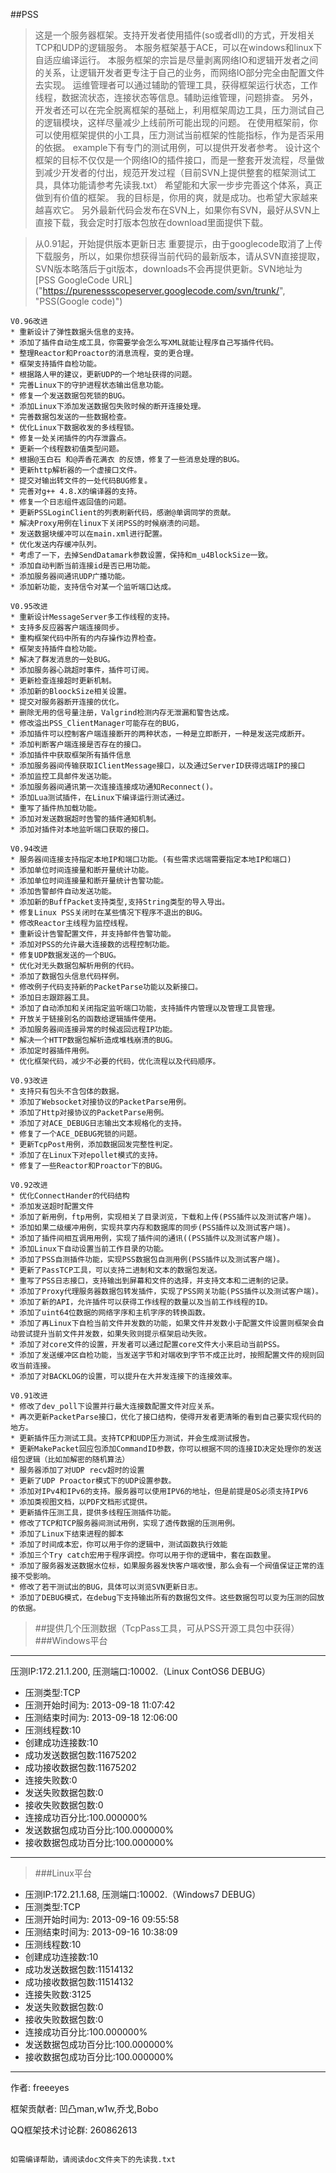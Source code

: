 ##PSS
>这是一个服务器框架。支持开发者使用插件(so或者dll)的方式，开发相关TCP和UDP的逻辑服务。 本服务框架基于ACE，可以在windows和linux下自适应编译运行。 本服务框架的宗旨是尽量剥离网络IO和逻辑开发者之间的关系，让逻辑开发者更专注于自己的业务，而网络IO部分完全由配置文件去实现。 运维管理者可以通过辅助的管理工具，获得框架运行状态，工作线程，数据流状态，连接状态等信息。辅助运维管理，问题排查。 另外，开发者还可以在完全脱离框架的基础上，利用框架周边工具，压力测试自己的逻辑模块，这样尽量减少上线前所可能出现的问题。 在使用框架前，你可以使用框架提供的小工具，压力测试当前框架的性能指标，作为是否采用的依据。 example下有专门的测试用例，可以提供开发者参考。 设计这个框架的目标不仅仅是一个网络IO的插件接口，而是一整套开发流程，尽量做到减少开发者的付出，规范开发过程（目前SVN上提供整套的框架测试工具，具体功能请参考先读我.txt） 希望能和大家一步步完善这个体系，真正做到有价值的框架。 我的目标是，你用的爽，就是成功。也希望大家越来越喜欢它。 另外最新代码会发布在SVN上，如果你有SVN，最好从SVN上直接下载，我会定时打版本包放在download里面提供下载。

>从0.91起，开始提供版本更新日志
重要提示，由于googlecode取消了上传下载服务，所以，如果你想获得当前代码的最新版本，请从SVN直接提取，SVN版本略落后于git版本，downloads不会再提供更新。SVN地址为  
[PSS GoogleCode URL]
("https://purenessscopeserver.googlecode.com/svn/trunk/", "PSS(Google code)")
```
V0.96改进
* 重新设计了弹性数据头信息的支持。
* 添加了插件自动生成工具，你需要学会怎么写XML就能让程序自己写插件代码。
* 整理Reactor和Proactor的消息流程，变的更合理。
* 框架支持插件自检功能。
* 根据路人甲的建议，更新UDP的一个地址获得的问题。
* 完善Linux下的守护进程状态输出信息功能。
* 修复一个发送数据包死锁的BUG。
* 添加Linux下添加发送数据包失败时候的断开连接处理。
* 完善数据包发送的一些数据检查。
* 优化Linux下数据收发的多线程锁。
* 修复一处关闭插件的内存泄露点。
* 更新一个线程数初值类型问题。
* 根据@玉白石 和@弄香花满衣 的反馈，修复了一些消息处理的BUG。
* 更新http解析器的一个虚接口文件。
* 提交对输出转文件的一处代码BUG修复。
* 完善对g++ 4.8.X的编译器的支持。
* 修复一个日志组件返回值的问题。
* 更新PSSLoginClient的列表刷新代码，感谢@单调同学的贡献。
* 解决Proxy用例在linux下关闭PSS的时候崩溃的问题。
* 发送数据块缓冲可以在main.xml进行配置。
* 优化发送内存缓冲队列。
* 考虑了一下，去掉SendDatamark参数设置，保持和m_u4BlockSize一致。
* 添加自动判断当前连接id是否已用功能。
* 添加服务器间通讯UDP广播功能。
* 添加新功能，支持信令对某一个监听端口达成。
```
```
V0.95改进
* 重新设计MessageServer多工作线程的支持。
* 支持多反应器客户端连接同步。
* 重构框架代码中所有的内存操作边界检查。
* 框架支持插件自检功能。
* 解决了群发消息的一处BUG。
* 添加服务器心跳超时事件，插件可订阅。
* 更新检查连接超时更新机制。
* 添加新的BloockSize相关设置。
* 提交对服务器断开连接的优化。
* 删除无用的信号量注册，Valgrind检测内存无泄漏和警告达成。
* 修改溢出PSS_ClientManager可能存在的BUG，
* 添加插件可以控制客户端连接断开的两种状态，一种是立即断开，一种是发送完成断开。
* 添加判断客户端连接是否存在的接口。
* 添加插件中获取框架所有插件信息
* 添加服务器间传输获取IClientMessage接口，以及通过ServerID获得远端IP的接口
* 添加监控工具邮件发送功能。
* 添加服务器间通讯第一次连接连接成功通知Reconnect()。
* 添加Lua测试插件，在Linux下编译运行测试通过。
* 重写了插件热加载功能。
* 添加对发送数据超时告警的插件通知机制。
* 添加对插件对本地监听端口获取的接口。
```
```
V0.94改进
* 服务器间连接支持指定本地IP和端口功能。(有些需求远端需要指定本地IP和端口)
* 添加单位时间连接量和断开量统计功能。
* 添加单位时间连接量和断开量统计告警功能。
* 添加告警邮件自动发送功能。
* 添加新的BuffPacket支持类型,支持String类型的导入导出。
* 修复Linux PSS关闭时在某些情况下程序不退出的BUG。
* 修改Reactor主线程为监控线程。
* 重新设计告警配置文件，并支持邮件告警功能。
* 添加对PSS的允许最大连接数的远程控制功能。
* 修复UDP数据发送的一个BUG。
* 优化对无头数据包解析用例的代码。
* 添加了数据包头信息代码样例。
* 修改例子代码支持新的PacketParse功能以及新接口。
* 添加日志跟踪器工具。
* 添加了自动添加和关闭指定监听端口功能，支持插件内管理以及管理工具管理。
* 开放关于链接别名的函数给逻辑插件使用。
* 添加服务器间连接异常的时候返回远程IP功能。
* 解决一个HTTP数据包解析造成堆栈崩溃的BUG。
* 添加定时器插件用例。
* 优化框架代码，减少不必要的代码，优化流程以及代码顺序。
```  
```
V0.93改进
* 支持只有包头不含包体的数据。
* 添加了Websocket对接协议的PacketParse用例。
* 添加了Http对接协议的PacketParse用例。
* 添加了对ACE_DEBUG日志输出文本规格化的支持。
* 修复了一个ACE_DEBUG死锁的问题。
* 更新TcpPost用例，添加数据回发完整性判定。 
* 添加了在Linux下对epollet模式的支持。
* 修复了一些Reactor和Proactor下的BUG。
```
```
V0.92改进
* 优化ConnectHander的代码结构
* 添加发送超时配置文件
* 添加了新用例，ftp用例，实现相关了目录浏览，下载和上传(PSS插件以及测试客户端)。
* 添加如果二级缓冲用例，实现共享内存和数据库的同步(PSS插件以及测试客户端)。
* 添加了插件间相互调用用例，实现了插件间的通讯((PSS插件以及测试客户端)。
* 添加Linux下自动设置当前工作目录的功能。
* 添加了PSS自测插件功能，实现PSS数据包自测用例(PSS插件以及测试客户端)。
* 更新了PassTCP工具，可以支持二进制和文本的数据包发送。
* 重写了PSS日志接口，支持输出到屏幕和文件的选择，并支持文本和二进制的记录。
* 添加了Proxy代理服务器数据包转发插件，实现了PSS网关功能(PSS插件以及测试客户端)。
* 添加了新的API，允许插件可以获得工作线程的数量以及当前工作线程的ID。
* 添加了uint64位数据的网络字序和主机字序的转换函数。
* 添加了再Linux下自检当前文件并发数的功能，如果文件并发数小于配置文件设置则框架会自动尝试提升当前文件并发数，如果失败则提示框架启动失败。
* 添加了对core文件的设置，开发者可以通过配置core文件大小来启动当前PSS。
* 添加了发送缓冲区自检功能，当发送字节和对端收到字节不成正比时，按照配置文件的规则回收当前连接。
* 添加了对BACKLOG的设置，可以提升在大并发连接下的连接效率。
```  
```  
V0.91改进
* 修改了dev_poll下设置并行最大连接数配置文件对应关系。
* 再次更新PacketParse接口，优化了接口结构，使得开发者更清晰的看到自己要实现代码的地方。
* 更新插件压力测试工具。支持TCP和UDP压力测试，并会生成测试报告。
* 更新MakePacket回应包添加CommandID参数，你可以根据不同的连接ID决定处理你的发送组包逻辑（比如加解密的随机算法）
* 服务器添加了对UDP recv超时的设置
* 更新了UDP Proactor模式下的UDP设置参数。
* 添加对IPv4和IPv6的支持。服务器可以使用IPV6的地址，但是前提是OS必须支持IPV6
* 添加类视图文档，以PDF文档形式提供。
* 更新插件压测工具，提供多线程压测插件功能。
* 修改了TCP和TCP服务器间测试用例，实现了透传数据的压测用例。
* 添加了Linux下结束进程的脚本
* 添加了时间成本宏，你可以用于你的逻辑中，测试函数执行效能
* 添加三个Try catch宏用于程序调控。你可以用于你的逻辑中，套在函数里。
* 添加了服务器发送数据水位标，如果服务器发快客户端收慢，那么会有一个阀值保证正常的连接不受影响。
* 修改了若干测试出的BUG，具体可以浏览SVN更新日志。
* 添加了DEBUG模式，在debug下支持输出所有的数据包文件。这些数据包可以变为压测的回放的依据。
```
>##提供几个压测数据（TcpPass工具，可从PSS开源工具包中获得）
> ###Windows平台
* * *
压测IP:172.21.1.200, 压测端口:10002.（Linux ContOS6 DEBUG）
* 压测类型:TCP
* 压测开始时间为: 2013-09-18 11:07:42
* 压测结束时间为: 2013-09-18 12:06:00
* 压测线程数:10
* 创建成功连接数:10
* 成功发送数据包数:11675202
* 成功接收数据包数:11675202
* 连接失败数:0
* 发送失败数据包数:0
* 接收失败数据包数:0
* 连接成功百分比:100.000000%
* 发送数据包成功百分比:100.000000%
* 接收数据包成功百分比:100.000000%

* * * 
> ###Linux平台
* 压测IP:172.21.1.68, 压测端口:10002.（Windows7 DEBUG）
* 压测类型:TCP
* 压测开始时间为: 2013-09-16 09:55:58
* 压测结束时间为: 2013-09-16 10:38:09
* 压测线程数:10
* 创建成功连接数:10
* 成功发送数据包数:11514132
* 成功接收数据包数:11514132
* 连接失败数:3125
* 发送失败数据包数:0
* 接收失败数据包数:0
* 连接成功百分比:100.000000%
* 发送数据包成功百分比:100.000000%
* 接收数据包成功百分比:100.000000%

* * *

作者:
freeeyes

框架贡献者:
凹凸man,w1w,乔戈,Bobo

QQ框架技术讨论群: 260862613

<pre><code>
如需编译帮助，请阅读doc文件夹下的先读我.txt
</code></pre>
